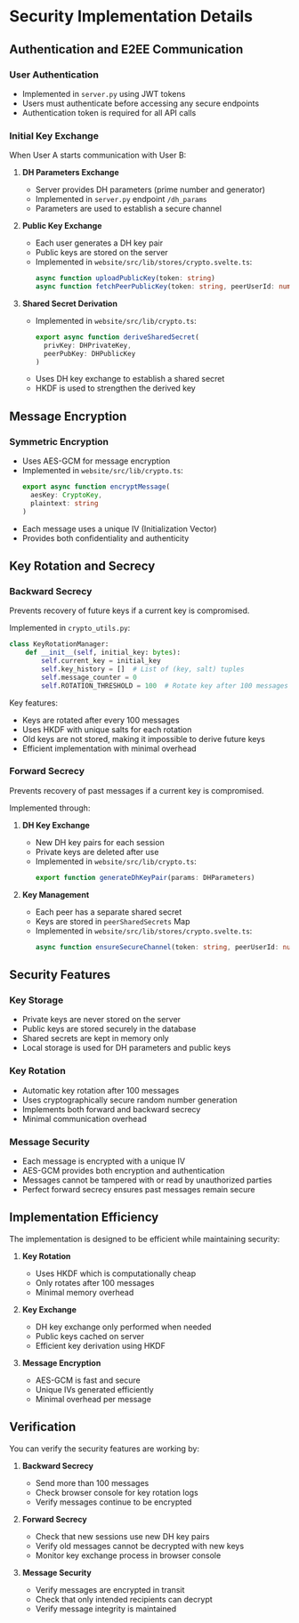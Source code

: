 # Security Implementation Details

## Authentication and E2EE Communication

### User Authentication
- Implemented in `server.py` using JWT tokens
- Users must authenticate before accessing any secure endpoints
- Authentication token is required for all API calls

### Initial Key Exchange
When User A starts communication with User B:

1. **DH Parameters Exchange**
   - Server provides DH parameters (prime number and generator)
   - Implemented in `server.py` endpoint `/dh_params`
   - Parameters are used to establish a secure channel

2. **Public Key Exchange**
   - Each user generates a DH key pair
   - Public keys are stored on the server
   - Implemented in `website/src/lib/stores/crypto.svelte.ts`:
     ```typescript
     async function uploadPublicKey(token: string)
     async function fetchPeerPublicKey(token: string, peerUserId: number)
     ```

3. **Shared Secret Derivation**
   - Implemented in `website/src/lib/crypto.ts`:
     ```typescript
     export async function deriveSharedSecret(
       privKey: DHPrivateKey,
       peerPubKey: DHPublicKey
     )
     ```
   - Uses DH key exchange to establish a shared secret
   - HKDF is used to strengthen the derived key

## Message Encryption

### Symmetric Encryption
- Uses AES-GCM for message encryption
- Implemented in `website/src/lib/crypto.ts`:
  ```typescript
  export async function encryptMessage(
    aesKey: CryptoKey,
    plaintext: string
  )
  ```
- Each message uses a unique IV (Initialization Vector)
- Provides both confidentiality and authenticity

## Key Rotation and Secrecy

### Backward Secrecy
Prevents recovery of future keys if a current key is compromised.

Implemented in `crypto_utils.py`:
```python
class KeyRotationManager:
    def __init__(self, initial_key: bytes):
        self.current_key = initial_key
        self.key_history = []  # List of (key, salt) tuples
        self.message_counter = 0
        self.ROTATION_THRESHOLD = 100  # Rotate key after 100 messages
```

Key features:
- Keys are rotated after every 100 messages
- Uses HKDF with unique salts for each rotation
- Old keys are not stored, making it impossible to derive future keys
- Efficient implementation with minimal overhead

### Forward Secrecy
Prevents recovery of past messages if a current key is compromised.

Implemented through:
1. **DH Key Exchange**
   - New DH key pairs for each session
   - Private keys are deleted after use
   - Implemented in `website/src/lib/crypto.ts`:
     ```typescript
     export function generateDhKeyPair(params: DHParameters)
     ```

2. **Key Management**
   - Each peer has a separate shared secret
   - Keys are stored in `peerSharedSecrets` Map
   - Implemented in `website/src/lib/stores/crypto.svelte.ts`:
     ```typescript
     async function ensureSecureChannel(token: string, peerUserId: number)
     ```

## Security Features

### Key Storage
- Private keys are never stored on the server
- Public keys are stored securely in the database
- Shared secrets are kept in memory only
- Local storage is used for DH parameters and public keys

### Key Rotation
- Automatic key rotation after 100 messages
- Uses cryptographically secure random number generation
- Implements both forward and backward secrecy
- Minimal communication overhead

### Message Security
- Each message is encrypted with a unique IV
- AES-GCM provides both encryption and authentication
- Messages cannot be tampered with or read by unauthorized parties
- Perfect forward secrecy ensures past messages remain secure

## Implementation Efficiency

The implementation is designed to be efficient while maintaining security:

1. **Key Rotation**
   - Uses HKDF which is computationally cheap
   - Only rotates after 100 messages
   - Minimal memory overhead

2. **Key Exchange**
   - DH key exchange only performed when needed
   - Public keys cached on server
   - Efficient key derivation using HKDF

3. **Message Encryption**
   - AES-GCM is fast and secure
   - Unique IVs generated efficiently
   - Minimal overhead per message

## Verification

You can verify the security features are working by:

1. **Backward Secrecy**
   - Send more than 100 messages
   - Check browser console for key rotation logs
   - Verify messages continue to be encrypted

2. **Forward Secrecy**
   - Check that new sessions use new DH key pairs
   - Verify old messages cannot be decrypted with new keys
   - Monitor key exchange process in browser console

3. **Message Security**
   - Verify messages are encrypted in transit
   - Check that only intended recipients can decrypt
   - Verify message integrity is maintained 